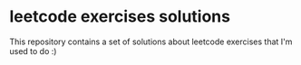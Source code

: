 # leetcode exercises solutions

This repository contains a set of solutions about leetcode exercises that I'm used to do :)

